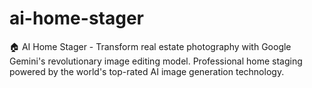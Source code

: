 # ai-home-stager
🏠 AI Home Stager - Transform real estate photography with Google Gemini's revolutionary image editing model. Professional home staging powered by the world's top-rated AI image generation technology.
